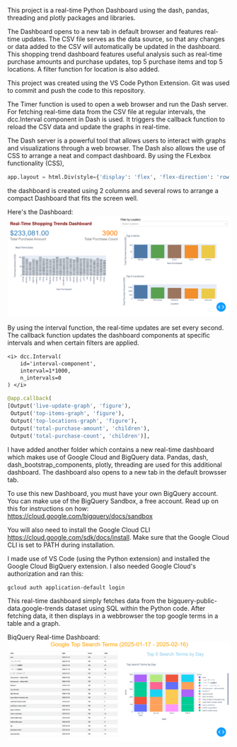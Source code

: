 This project is a real-time Python Dashboard using the dash, pandas, threading and plotly packages and libraries. 

The Dashboard opens to a new tab in default browser and features real-time updates. The CSV file serves as the data source, so that
any changes or data added to the CSV will automatically be updated in the dashboard. 
This shopping trend dashboard features useful analysis such as real-time purchase amounts and purchase updates, 
top 5 purchase items and top 5 locations. A filter function for location is also added. 

This project was created using the VS Code Python Extension. Git was used to commit and push the code to this repository.

The Timer function is used to open a web browser and run the Dash server. For fetching real-time data from the CSV file
at regular intervals, the dcc.Interval component in Dash is used. It triggers the callback function to reload the CSV data 
and update the graphs in real-time.

The Dash server is a powerful tool that allows users to interact with graphs and visualizations through a web browser. The Dash also 
allows the use of CSS to arrange a neat and compact dashboard. By using the FLexbox functionality (CSS), 

```python
app.layout = html.Div(style={'display': 'flex', 'flex-direction': 'row'}, children=[
```

the dashboard is created using 2 columns and several rows to arrange a compact Dashboard that fits the screen well. 

Here's the Dashboard:
![Dashboard](https://github.com/rnx2024/Real-time-Dashboard-Python-Dash-/blob/main/dash.png)


By using the interval function, the real-time updates are set every second. The callback function updates the dashboard 
components at specific intervals and when certain filters are applied. 

    <i> dcc.Interval(
        id='interval-component',
        interval=1*1000,  
        n_intervals=0
    ) </i>

```python
@app.callback(
[Output('live-update-graph', 'figure'),
 Output('top-items-graph', 'figure'),
 Output('top-locations-graph', 'figure'),
 Output('total-purchase-amount', 'children'),
 Output('total-purchase-count', 'children')],
```

I have added another folder which contains a new real-time dashboard which makes use of Google Cloud and BigQuery data. 
Pandas, dash, dash_bootstrap_components, plotly, threading are used for this additional dashboard. The dashboard also opens
to a new tab in the default browsser tab. 

To use this new Dashboard, you must have your own BigQuery account. You can make use of the BigQuery Sandbox, a free account. 
Read up on this for instructions on how: <https://cloud.google.com/bigquery/docs/sandbox> 

You will also need to install the Google Cloud CLI <https://cloud.google.com/sdk/docs/install>. Make sure that the Google Cloud
CLI is set to PATH during installation. 

I made use of VS Code (using the Python extension) and installed the Google Cloud BigQuery extension. I also needed Google
Cloud's authorization and ran this: 

```
gcloud auth application-default login
```
This real-time dashboard simply fetches data from the bigquery-public-data.google-trends dataset using SQL within the Python code.
After fetching data, it then displays in a webbrowser the top google terms in a table and a graph.

BiqQuery Real-time Dashboard: 
![Dashboard](https://github.com/rnx2024/Real-time-Dashboard-Python-Dash-/blob/main/BigQuery-GoogleSearch-TopTrends-Dashboard/bigquerydashboard_top-google-terms-last30-days.png)


